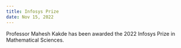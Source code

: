 ```yaml
---
title: Infosys Prize
date: Nov 15, 2022 
---
```


Professor Mahesh Kakde has been awarded the 2022 Infosys Prize in Mathematical Sciences.
